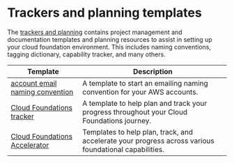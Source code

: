 # Trackers and planning templates

The [trackers and planning](./trackers-and-planning/README.md) contains project management and documentation templates and planning resources to assist in setting up your cloud foundation environment. This includes naming conventions, tagging dictionary, capability tracker, and many others.

| Template | Description |
| -------- | ----------- |
| [account email naming convention](./account-email-naming-convention/) | A template to start an emailing naming convention for your AWS accounts. |
| [Cloud Foundations tracker](./cloud-foundations-tracker/) | A template to help plan and track your progress throughout your Cloud Foundations journey. |
| [Cloud Foundations Accelerator](./cloud-foundations-tracker/) | Templates to help plan, track, and accelerate your progress across various foundational capabilities. |
